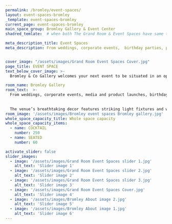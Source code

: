 ```yaml
---
permalink: /bromley/event-spaces/
layout: event-spaces-bromley
_template: event-spaces-bromley
current_page: event-spaces-bromley
main_space_group: Bromley Gallery & Event Center
shadred_temlate:  # when both The Grand Room & Event Spaces have same template

meta_description_title: Event Spaces
meta_description: From weddings, corporate events,  birthday parties, private dinners and anything in between, ourimaginative and versatile spaces can be transformed for any occasion.


cover_image: "/assets/images/Grand Room Event Spaces Cover.jpg"
page_title: EVENT SPACE
text_below_cover_image: >-
  Bromley & Co Gallery welcomes your next event to be situated in an operating art gallery. The gallery’s high ceilings command a feeling of spaciousness while its walls are adorned with the unmistakable works of David Bromley. Striking handmade chandeliers and mood-enhancing lighting illuminate the gallery, offering the perfect setting for more intimate celebrations and those seeking a truly extraordinary space.

room_name: Bromley Gallery
room_text:  >-
  From weddings, corporate events, media and product launches, birthday parties, private dinners and anything in between, our imaginative and versatile spaces can be transformed to offer a spectacular setting for any occasion. 
  
  
  The venue’s breathtaking decor features striking light fixtures and walls adorned with original art by David Bromley. Host your event in this ever-evolving space!
room_image: '/assets/images/Bromley event spaces Bromley gallery.jpg'
whole_space_capacity_title: Whole space capacity
whole_space_capacity_items: 
  - name: COCKTAIL
    number: 250
  - name: SEATED
    number: 60

activate_slider: false
slider_images: 
  - image: '/assets/images/Grand Room Event Spaces slider 1.jpg' 
    alt_text: 'Slider image 1'
  - image: '/assets/images/Grand Room Event Spaces slider 2.jpg' 
    alt_text: 'Slider image 2'
  - image: '/assets/images/Grand Room Event Spaces slider 3.jpg' 
    alt_text: 'Slider image 3'
  - image: '/assets/images/Grand Room Event Spaces Cover.jpg' 
    alt_text: 'Slider image 4'
  - image: '/assets/images/Bromley About image 2.jpg' 
    alt_text: 'Slider image 5'
  - image: '/assets/images/Bromley About image 1.jpg' 
    alt_text: 'Slider image 6'
---
```



